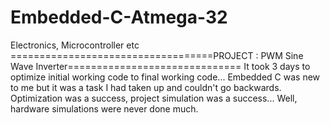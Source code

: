 # Embedded-C-Atmega-32
Electronics, Microcontroller etc
===================================PROJECT : PWM Sine Wave Inverter==============================
It took 3 days to optimize initial working code to final working code...
Embedded C was new to me but it was a task I had taken up and couldn't go backwards.
Optimization was a success, project simulation was a success...
Well, hardware simulations were never done much.
